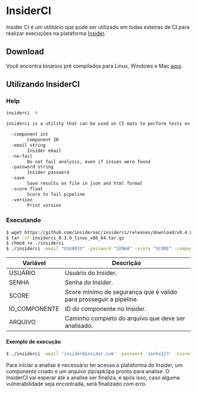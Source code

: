 # InsiderCI
Insider CI é um utilitário que pode ser utilizado em todas esteiras de CI para realizar execuções na plataforma [Insider](https://insidersec.io/).

## Download
Você encontra binários pré compilados para Linux, Windows e Mac [aqui](https://github.com/insidersec/insiderci/releases/latest).

## Utilizando InsiderCI
### Help
```bash
insiderci -h

insiderci is a utility that can be used on CI mats to perform tests on the Insider platform.

  -component int
        Component ID
  -email string
        Insider email
  -no-fail
        Do not fail analysis, even if issues were found
  -password string
        Insider password
  -save
        Save results on file in json and html format
  -score float
        Score to fail pipeline
  -version
        Print version
```
### Executando

```sh
$ wget https://github.com/insidersec/insiderci/releases/download/v0.4.0/insiderci_linux_x86_64.tar.gz -q 
$ tar -xf insiderci_0.3.0_linux_x86_64.tar.gz
$ chmod +x ./insiderci
$ ./insiderci -email "USUARIO" -password "SENHA" -score "SCORE" -component "ID_COMPONENTE"  "ARQUIVO"
```
| Variável | Descrição |
| -------- | --------- |
|USUÁRIO|Usuário do Insider.|
|SENHA|Senha do Insider.|
|SCORE|Score mínimo de segurança que é valido para prosseguir a pipeline.|
|ID_COMPONENTE|ID do componente no Insider.|
|ARQUIVO|Caminho completo do arquivo que deve ser analisado. 

#### Exemplo de execução
```sh
$ ./insiderci -email 'insider@insider.com' -password 'senha123' -score 80 -component 1 'build.zip'
```
Para iniciar a analise é necessário ter acesso a plataforma do Insider, um componente criado e um arquivo zip/apk/ipa pronto para analise. O InsiderCI vai esperar até a analise ser finaliza, e após isso, caso alguma vulnerabilidade seja encontrada, será finalizado com erro.
